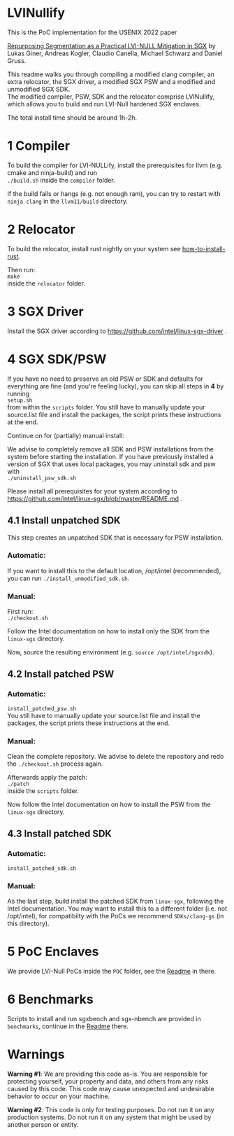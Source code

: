 # LVINullify

This is the PoC implementation for the USENIX 2022 paper

[Repurposing Segmentation as a Practical LVI-NULL Mitigation in SGX](https://ginerlukas.com/publications/papers/lvinull.pdf) by Lukas Giner, Andreas Kogler, Claudio Canella, Michael Schwarz and Daniel Gruss.

This readme walks you through compiling a modified clang compiler, an extra relocator, the SGX driver, a modified SGX PSW and a modified and unmodified SGX SDK.  
The modified compiler, PSW, SDK and the relocator comprise LVINullify, which allows you to build and run LVI-Null hardened SGX enclaves.

The total install time should be around 1h-2h.

# 1 Compiler
To build the compiler for LVI-NULLify, install the prerequisites for llvm (e.g. cmake and ninja-build) and run  
`./build.sh` 
inside the `compiler` folder.

If the build fails or hangs (e.g. not enough ram), you can try to restart with `ninja clang` in the `llvm11/build` directory.

# 2 Relocator
To build the relocator, install rust nightly on your system see [how-to-install-rust](https://www.rust-lang.org/tools/install).

Then run:  
`make`  
inside the `relocator` folder.

# 3 SGX Driver
Install the SGX driver according to https://github.com/intel/linux-sgx-driver .

# 4 SGX SDK/PSW

If you have no need to preserve an old PSW or SDK and defaults for everything are fine (and you're feeling lucky), you can skip all steps in **4** by running  
`setup.sh`  
from within the `scripts` folder.
You still have to manually update your source.list file and install the packages, the script prints these instructions at the end.


Continue on for (partially) manual install:  

We advise to completely remove all SDK and PSW installations from the system before starting the installation.
If you have previously installed a version of SGX that uses local packages, you may uninstall sdk and psw with  
`./uninstall_psw_sdk.sh`

Please install all prerequisites for your system according to https://github.com/intel/linux-sgx/blob/master/README.md .

## 4.1 Install unpatched SDK

This step creates an unpatched SDK that is necessary for PSW installation.

### Automatic:
If you want to install this to the default location, /opt/intel (recommended), you can run `./install_unmodified_sdk.sh`.
### Manual:
First run:  
`./checkout.sh`

Follow the Intel documentation on how to install only the SDK from the `linux-sgx` directory.

Now, source the resulting environment (e.g. `source /opt/intel/sgxsdk`).


## 4.2 Install patched PSW
### Automatic:
`install_patched_psw.sh`  
You still have to manually update your source.list file and install the packages, the script prints these instructions at the end.
### Manual:
Clean the complete repository. We advise to delete the repository and redo the `./checkout.sh` process again.

Afterwards apply the patch:  
`./patch`  
inside the `scripts` folder.

Now follow the Intel documentation on how to install the PSW from the `linux-sgx` directory.

## 4.3 Install patched SDK
### Automatic:
`install_patched_sdk.sh`  
### Manual:
As the last step, build install the patched SDK from `linux-sgx`, following the Intel documentation.
You may want to install this to a different folder (i.e. not /opt/intel), for compatibilty with the PoCs we recommend `SDKs/clang-gs` (in this directory).

# 5 PoC Enclaves
We provide LVI-Null PoCs inside the `POC` folder, see the [Readme](POC/README.md) in there.

# 6 Benchmarks
Scripts to install and run sgxbench and sgx-nbench are provided in `benchmarks`, continue in the [Readme](benchmarks/README.md) there.

# Warnings
**Warning #1**: We are providing this code as-is. You are responsible for protecting yourself, your property and data, and others from any risks caused by this code. This code may cause unexpected and undesirable behavior to occur on your machine.

**Warning #2**: This code is only for testing purposes. Do not run it on any production systems. Do not run it on any system that might be used by another person or entity.
